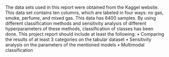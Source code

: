The data sets used in this report were obtained from the Kaggel website. This data set contains ten columns, which are labeled in four ways: no gas, smoke, perfume, and mixed gas. This data has 6400 samples.
By using different classification methods and sensitivity analysis of different hyperparameters of these methods, classification of classes has been done.
This project report should include at least the following:
• Comparing the results of at least 3 categories on the tabular dataset
• Sensitivity analysis on the parameters of the mentioned models
• Multimodal classification
